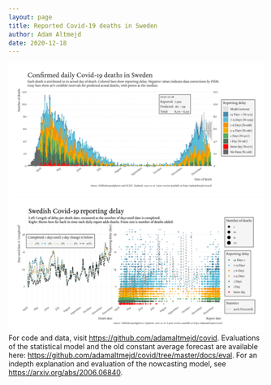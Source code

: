 ```yaml
---
layout: page
title: Reported Covid-19 deaths in Sweden
author: Adam Altmejd
date: 2020-12-18
---
```


![Graph of Swedish Covid-19 deaths with reporting delay.](deaths_lag_sweden_2020-12-18.png "Swedish Covid-19 deaths.")
![Graph of Swedish Covid-19 reporting delay in daily deaths.](lag_trend_sweden_2020-12-18.png "Trend in Swedish Covid-19 mortality reporting delay.")
For code and data, visit <https://github.com/adamaltmejd/covid>.
Evaluations of the statistical model and the old constant average forecast are available here: <https://github.com/adamaltmejd/covid/tree/master/docs/eval>.
For an indepth explanation and evaluation of the nowcasting model, see <https://arxiv.org/abs/2006.06840>.
